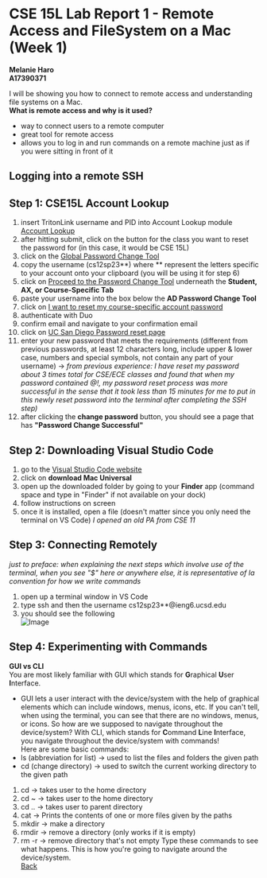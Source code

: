 # CSE 15L Lab Report 1 - Remote Access and FileSystem on a Mac (Week 1)
**Melanie Haro** <br />
**A17390371** <br />

I will be showing you how to connect to remote access and understanding file systems on a Mac. <br />
**What is remote access and why is it used?**
- way to connect users to a remote computer 
- great tool for remote access
- allows you to log in and run commands on a remote machine just as if you were sitting in front of it 
## Logging into a remote SSH
## Step 1: CSE15L Account Lookup
1. insert TritonLink username and PID into Account Lookup module [Account Lookup](https://sdacs.ucsd.edu/~icc/index.php)
2. after hitting submit, click on the button for the class you want to reset the password for (in this case, it would be CSE 15L)
3. click on the [Global Password Change Tool](https://sdacs.ucsd.edu/~icc/password.php)
4. copy the username (cs12sp23**) where ** represent the letters specific to your account onto your clipboard (you will be using it for step 6)
5. click on [Proceed to the Password Change Tool](https://password.ucsd.edu/GetUser.aspx) underneath the **Student, AX, or Course-Specific Tab**
6. paste your username into the box below the **AD Password Change Tool**
7. click on [I want to reset my course-specific account password](https://password.ucsd.edu/GetUser.aspx#:~:text=I%20want%20to%20reset%20my%20course%2Dspecific%20account%20password)
8. authenticate with Duo
9. confirm email and navigate to your confirmation email
10. click on [UC San Diego Password reset page](https://password.ucsd.edu/secure/newadpass.aspx?token=5467deaf-1668-475b-a27a-d0d4b113f1a9%5c17572)
11. enter your new password that meets the requirements (different from previous passwords, at least 12 characters long, include upper & lower case, numbers and special symbols, not contain any part of your username) → *from previous experience: I have reset my password about 3 times total for CSE/ECE classes and found that when my password contained @!, my password reset process was more successful in the sense that it took less than 15 minutes for me to put in this newly reset password into the terminal after completing the SSH step)*
12. after clicking the **change password** button, you should see a page that has **"Password Change Successful"**
## Step 2: Downloading Visual Studio Code
1. go to the [Visual Studio Code website](https://code.visualstudio.com/)
2. click on **download Mac Universal**
3. open up the downloaded folder by going to your **Finder** app (command space and type in "Finder" if not available on your dock)
4. follow instructions on screen 
5. once it is installed, open a file (doesn't matter since you only need the terminal on VS Code) *I opened an old PA from CSE 11*
## Step 3: Connecting Remotely
*just to preface: when explaining the next steps which involve use of the terminal, when you see "$" here or anywhere else, it is representative of Ia convention for how we write commands* <br />
1. open up a terminal window in VS Code
2. type ssh and then the username cs12sp23**@ieng6.ucsd.edu
3. you should see the following <br />
![Image](http://url/a.png)
## Step 4: Experimenting with Commands
**GUI vs CLI** <br />
You are most likely familiar with GUI which stands for **G**raphical **U**ser **I**nterface.
- GUI lets a user interact with the device/system with the help of graphical elements which can include windows, menus, icons, etc.
If you can't tell, when using the terminal, you can see that there are no windows, menus, or icons. So how are we supposed to navigate throughout the device/system? With CLI, which stands for **C**ommand **L**ine **I**nterface, you navigate throughout the device/system with commands! <br />
Here are some basic commands: <br />
- ls (abbreviation for list) → used to list the files and folders the given path
- cd (change directory) → used to switch the current working directory to the given path
1. cd → takes user to the home directory
2. cd ~ → takes user to the home directory
3. cd .. → takes user to parent directory
4. cat → Prints the contents of one or more files given by the paths
5. mkdir → make a directory 
6. rmdir → remove a directory (only works if it is empty)
7. rm -r → remove directory that's not empty
Type these commands to see what happens. This is how you're going to navigate around the device/system. <br /> 
[Back](https://melanieharo22.github.io/cse15l-lab-reports/)
